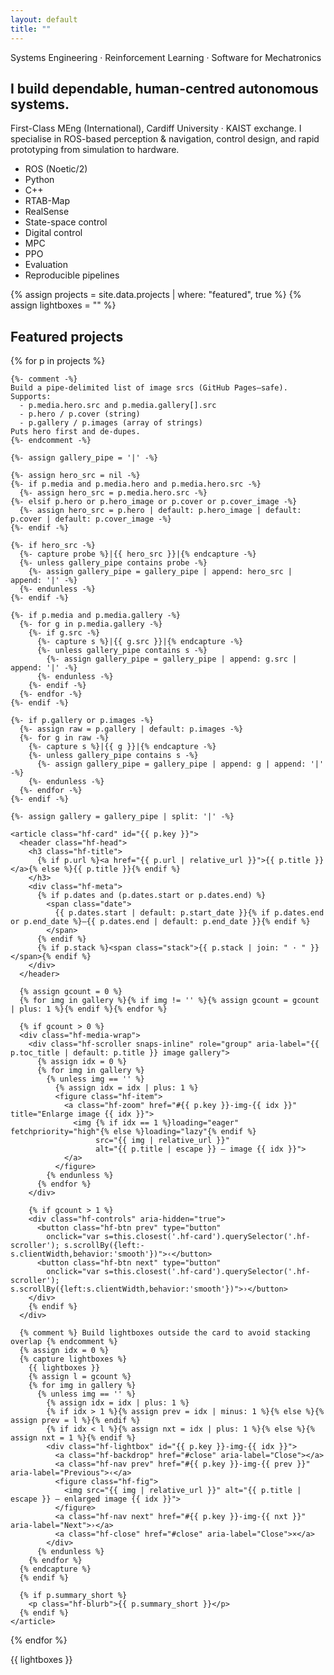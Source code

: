 ```yaml
---
layout: default
title: ""
---
```


<div class="home">

<section class="home-intro">
  <p class="kicker">Systems Engineering · Reinforcement Learning · Software for Mechatronics</p>
  <h1>I build dependable, human-centred autonomous systems.</h1>
  <p class="lede">
    First-Class MEng (International), Cardiff University · KAIST exchange.
    I specialise in ROS-based perception & navigation, control design, and rapid
    prototyping from simulation to hardware.
  </p>

  <ul class="skill-chips" aria-label="Core tools and methods">
    <li class="chip">ROS (Noetic/2)</li>
    <li class="chip">Python</li>
    <li class="chip">C++</li>
    <li class="chip">RTAB-Map</li>
    <li class="chip">RealSense</li>
    <li class="chip">State-space control</li>
    <li class="chip">Digital control</li>
    <li class="chip">MPC</li>
    <li class="chip">PPO</li>
    <li class="chip">Evaluation</li>
    <li class="chip">Reproducible pipelines</li>
  </ul>
</section>

{% assign projects = site.data.projects | where: "featured", true %}
{% assign lightboxes = "" %}

<section class="featured-projects hf" aria-labelledby="featured-title">
  <h2 id="featured-title">Featured projects</h2>

  <div class="hf-grid">
  {% for p in projects %}

    {%- comment -%}
    Build a pipe-delimited list of image srcs (GitHub Pages–safe).
    Supports:
      - p.media.hero.src and p.media.gallery[].src
      - p.hero / p.cover (string)
      - p.gallery / p.images (array of strings)
    Puts hero first and de-dupes.
    {%- endcomment -%}

    {%- assign gallery_pipe = '|' -%}

    {%- assign hero_src = nil -%}
    {%- if p.media and p.media.hero and p.media.hero.src -%}
      {%- assign hero_src = p.media.hero.src -%}
    {%- elsif p.hero or p.hero_image or p.cover or p.cover_image -%}
      {%- assign hero_src = p.hero | default: p.hero_image | default: p.cover | default: p.cover_image -%}
    {%- endif -%}

    {%- if hero_src -%}
      {%- capture probe %}|{{ hero_src }}|{% endcapture -%}
      {%- unless gallery_pipe contains probe -%}
        {%- assign gallery_pipe = gallery_pipe | append: hero_src | append: '|' -%}
      {%- endunless -%}
    {%- endif -%}

    {%- if p.media and p.media.gallery -%}
      {%- for g in p.media.gallery -%}
        {%- if g.src -%}
          {%- capture s %}|{{ g.src }}|{% endcapture -%}
          {%- unless gallery_pipe contains s -%}
            {%- assign gallery_pipe = gallery_pipe | append: g.src | append: '|' -%}
          {%- endunless -%}
        {%- endif -%}
      {%- endfor -%}
    {%- endif -%}

    {%- if p.gallery or p.images -%}
      {%- assign raw = p.gallery | default: p.images -%}
      {%- for g in raw -%}
        {%- capture s %}|{{ g }}|{% endcapture -%}
        {%- unless gallery_pipe contains s -%}
          {%- assign gallery_pipe = gallery_pipe | append: g | append: '|' -%}
        {%- endunless -%}
      {%- endfor -%}
    {%- endif -%}

    {%- assign gallery = gallery_pipe | split: '|' -%}

    <article class="hf-card" id="{{ p.key }}">
      <header class="hf-head">
        <h3 class="hf-title">
          {% if p.url %}<a href="{{ p.url | relative_url }}">{{ p.title }}</a>{% else %}{{ p.title }}{% endif %}
        </h3>
        <div class="hf-meta">
          {% if p.dates and (p.dates.start or p.dates.end) %}
            <span class="date">
              {{ p.dates.start | default: p.start_date }}{% if p.dates.end or p.end_date %}—{{ p.dates.end | default: p.end_date }}{% endif %}
            </span>
          {% endif %}
          {% if p.stack %}<span class="stack">{{ p.stack | join: " · " }}</span>{% endif %}
        </div>
      </header>

      {% assign gcount = 0 %}
      {% for img in gallery %}{% if img != '' %}{% assign gcount = gcount | plus: 1 %}{% endif %}{% endfor %}

      {% if gcount > 0 %}
      <div class="hf-media-wrap">
        <div class="hf-scroller snaps-inline" role="group" aria-label="{{ p.toc_title | default: p.title }} image gallery">
          {% assign idx = 0 %}
          {% for img in gallery %}
            {% unless img == '' %}
              {% assign idx = idx | plus: 1 %}
              <figure class="hf-item">
                <a class="hf-zoom" href="#{{ p.key }}-img-{{ idx }}" title="Enlarge image {{ idx }}">
                  <img {% if idx == 1 %}loading="eager" fetchpriority="high"{% else %}loading="lazy"{% endif %}
                       src="{{ img | relative_url }}"
                       alt="{{ p.title | escape }} — image {{ idx }}">
                </a>
              </figure>
            {% endunless %}
          {% endfor %}
        </div>

        {% if gcount > 1 %}
        <div class="hf-controls" aria-hidden="true">
          <button class="hf-btn prev" type="button"
            onclick="var s=this.closest('.hf-card').querySelector('.hf-scroller'); s.scrollBy({left:-s.clientWidth,behavior:'smooth'})">‹</button>
          <button class="hf-btn next" type="button"
            onclick="var s=this.closest('.hf-card').querySelector('.hf-scroller'); s.scrollBy({left:s.clientWidth,behavior:'smooth'})">›</button>
        </div>
        {% endif %}
      </div>

      {% comment %} Build lightboxes outside the card to avoid stacking overlap {% endcomment %}
      {% assign idx = 0 %}
      {% capture lightboxes %}
        {{ lightboxes }}
        {% assign l = gcount %}
        {% for img in gallery %}
          {% unless img == '' %}
            {% assign idx = idx | plus: 1 %}
            {% if idx > 1 %}{% assign prev = idx | minus: 1 %}{% else %}{% assign prev = l %}{% endif %}
            {% if idx < l %}{% assign nxt = idx | plus: 1 %}{% else %}{% assign nxt = 1 %}{% endif %}
            <div class="hf-lightbox" id="{{ p.key }}-img-{{ idx }}">
              <a class="hf-backdrop" href="#close" aria-label="Close"></a>
              <a class="hf-nav prev" href="#{{ p.key }}-img-{{ prev }}" aria-label="Previous">‹</a>
              <figure class="hf-fig">
                <img src="{{ img | relative_url }}" alt="{{ p.title | escape }} — enlarged image {{ idx }}">
              </figure>
              <a class="hf-nav next" href="#{{ p.key }}-img-{{ nxt }}" aria-label="Next">›</a>
              <a class="hf-close" href="#close" aria-label="Close">×</a>
            </div>
          {% endunless %}
        {% endfor %}
      {% endcapture %}
      {% endif %}

      {% if p.summary_short %}
        <p class="hf-blurb">{{ p.summary_short }}</p>
      {% endif %}
    </article>

  {% endfor %}
  </div><!-- /.hf-grid -->

  {{ lightboxes }}
  <div id="close" hidden></div>
</section>


<div id="close" hidden></div>
</div>
